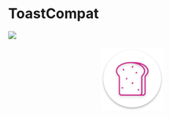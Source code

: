 # ToastCompat
[![](https://img.shields.io/badge/API-16%2B-brightgreen.svg?style=flat)](https://android-arsenal.com/api?level=16#l16)

<div align="center">
	<img src="https://github.com/tarifchakder/ToastCompat/blob/master/ic_launcher.png" width="128">
</div>
